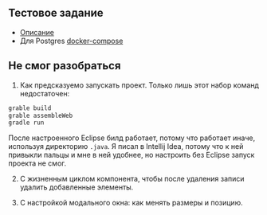 ## Тестовое задание

- [Описание](test_tasks.md)
- Для Postgres [docker-compose](docker-compose.yml)

## Не смог разобраться

1. Как предсказуемо запускать проект. Только лишь этот набор команд недостаточен: 

```bash
grable build
grable assembleWeb
gradle run
```

После настроенного Eclipse билд работает, потому что работает иначе, используя директорию `.java`. Я писал в Intellij Idea, потому что к ней привыкли пальцы и мне в ней удобнее, но настроить без Eclipse запуск проекта не смог.

2. С жизненным циклом компонента, чтобы после удаления записи удалить добавленные элементы.

3. С настройкой модального окна: как менять размеры и позицию.
